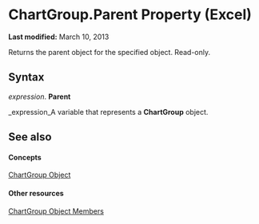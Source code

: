 
# ChartGroup.Parent Property (Excel)

 **Last modified:** March 10, 2013

Returns the parent object for the specified object. Read-only.

## Syntax

 _expression_. **Parent**

 _expression_A variable that represents a  **ChartGroup** object.


## See also


#### Concepts


 [ChartGroup Object](7eee66c5-04a7-fd86-6e34-4c22ccaf8de0.md)
#### Other resources


 [ChartGroup Object Members](2d31f7af-d639-c8f4-0714-08fc618ec92d.md)
